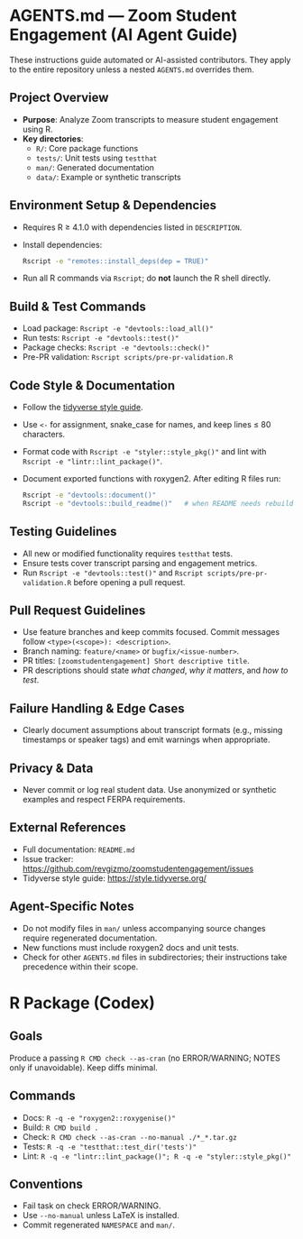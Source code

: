 # AGENTS.md — Zoom Student Engagement (AI Agent Guide)

These instructions guide automated or AI-assisted contributors. They apply to
the entire repository unless a nested `AGENTS.md` overrides them.

## Project Overview
- **Purpose**: Analyze Zoom transcripts to measure student engagement using R.
- **Key directories**:
  - `R/`: Core package functions
  - `tests/`: Unit tests using `testthat`
  - `man/`: Generated documentation
  - `data/`: Example or synthetic transcripts

## Environment Setup & Dependencies
- Requires R ≥ 4.1.0 with dependencies listed in `DESCRIPTION`.
- Install dependencies:

  ```bash
  Rscript -e "remotes::install_deps(dep = TRUE)"
  ```

- Run all R commands via `Rscript`; do **not** launch the R shell directly.

## Build & Test Commands
- Load package: `Rscript -e "devtools::load_all()"`
- Run tests: `Rscript -e "devtools::test()"`
- Package checks: `Rscript -e "devtools::check()"`
- Pre-PR validation: `Rscript scripts/pre-pr-validation.R`

## Code Style & Documentation
- Follow the [tidyverse style guide](https://style.tidyverse.org/).
- Use `<-` for assignment, snake_case for names, and keep lines ≤ 80 characters.
- Format code with `Rscript -e "styler::style_pkg()"` and lint with
  `Rscript -e "lintr::lint_package()"`.
- Document exported functions with roxygen2. After editing R files run:

  ```bash
  Rscript -e "devtools::document()"
  Rscript -e "devtools::build_readme()"   # when README needs rebuilding
  ```

## Testing Guidelines
- All new or modified functionality requires `testthat` tests.
- Ensure tests cover transcript parsing and engagement metrics.
- Run `Rscript -e "devtools::test()"` and
  `Rscript scripts/pre-pr-validation.R` before opening a pull request.

## Pull Request Guidelines
- Use feature branches and keep commits focused. Commit messages follow
  `<type>(<scope>): <description>`.
- Branch naming: `feature/<name>` or `bugfix/<issue-number>`.
- PR titles: `[zoomstudentengagement] Short descriptive title`.
- PR descriptions should state *what changed*, *why it matters*, and *how to
  test*.

## Failure Handling & Edge Cases
- Clearly document assumptions about transcript formats (e.g., missing
  timestamps or speaker tags) and emit warnings when appropriate.

## Privacy & Data
- Never commit or log real student data. Use anonymized or synthetic examples
  and respect FERPA requirements.

## External References
- Full documentation: `README.md`
- Issue tracker: <https://github.com/revgizmo/zoomstudentengagement/issues>
- Tidyverse style guide: <https://style.tidyverse.org/>

## Agent-Specific Notes
- Do not modify files in `man/` unless accompanying source changes require
  regenerated documentation.
- New functions must include roxygen2 docs and unit tests.
- Check for other `AGENTS.md` files in subdirectories; their instructions take
  precedence within their scope.

# R Package (Codex)

## Goals
Produce a passing `R CMD check --as-cran` (no ERROR/WARNING; NOTES only if unavoidable). Keep diffs minimal.

## Commands
- Docs: `R -q -e "roxygen2::roxygenise()"`
- Build: `R CMD build .`
- Check: `R CMD check --as-cran --no-manual ./*_*.tar.gz`
- Tests: `R -q -e "testthat::test_dir('tests')"`
- Lint: `R -q -e "lintr::lint_package()"; R -q -e "styler::style_pkg()"`

## Conventions
- Fail task on check ERROR/WARNING.
- Use `--no-manual` unless LaTeX is installed.
- Commit regenerated `NAMESPACE` and `man/`.


